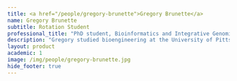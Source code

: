 ```yaml
---
title: <a href="/people/gregory-brunette">Gregory Brunette</a>
name: Gregory Brunette
subtitle: Rotation Student
professional_title: "PhD student, Bioinformatics and Integrative Genomics (BIG)"  # Joined professional titles
description: "Gregory studied bioengineering at the University of Pittsburgh, where he also conducted research in DNA repair. He is now a PhD student in the Bioinformatics and Integrative Genomics (BIG) Program at HMS, studying genome stability and chromosomal rearrangements in the Park and Pellman labs."
layout: product
academic: 1
image: /img/people/gregory-brunette.jpg
hide_footer: true
---
```

